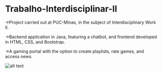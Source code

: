 # Trabalho-Interdisciplinar-II

<p>->Project carried out at PUC-Minas, in the subject of Interdisciplinary Work II.</p>
<p>->Backend application in Java, featuring a chatbot, and frontend developed in HTML, CSS, and Bootstrap.</p>
<p>->A gaming portal with the option to create playlists, rate games, and access news.</p>


![alt text]([https://github.com/MarceloReisxz/Trabalho-Interdisciplinar-II/blob/main/fotos_aplica%C3%A7%C3%A3o/GamerHouse1.png])
